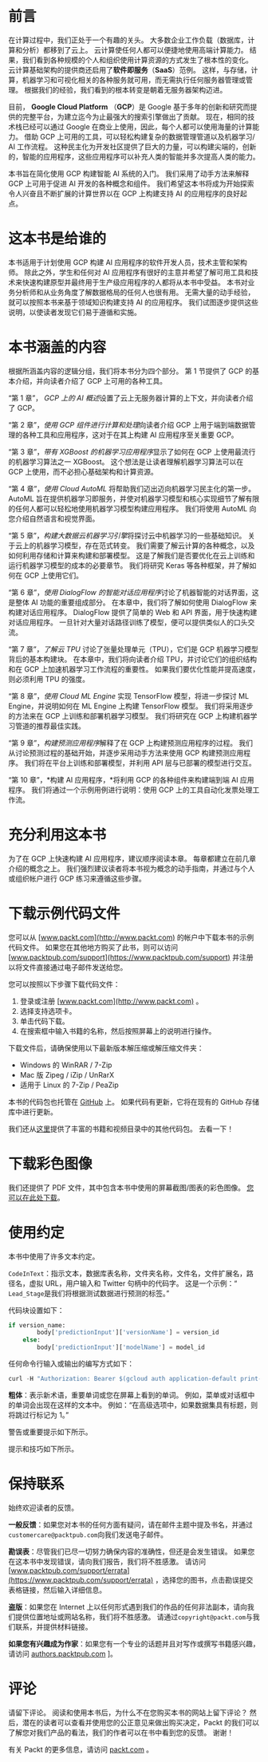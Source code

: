 # 前言

在计算过程中，我们正处于一个有趣的关头。 大多数企业工作负载（数据库，计算和分析）都移到了云上。 云计算使任何人都可以便捷地使用高端计算能力。 结果，我们看到各种规模的个人和组织使用计算资源的方式发生了根本性的变化。 云计算基础架构的提供商还启用了**软件即服务**（**SaaS**）范例。 这样，与存储，计算，机器学习和可视化相关的各种服务就可用，而无需执行任何服务器管理或管理。 根据我们的经验，我们看到的根本转变是朝着无服务器架构迈进。

目前， **Google Cloud Platform** （**GCP**）是 Google 基于多年的创新和研究而提供的完整平台，为建立迄今为止最强大的搜索引擎做出了贡献。 现在，相同的技术栈已经可以通过 Google 在商业上使用，因此，每个人都可以使用海量的计算能力。 借助 GCP 上可用的工具，可以轻松构建复杂的数据管理管道以及机器学习/ AI 工作流程。 这种民主化为开发社区提供了巨大的力量，可以构建尖端的，创新的，智能的应用程序，这些应用程序可以补充人类的智能并多次提高人类的能力。

本书旨在简化使用 GCP 构建智能 AI 系统的入门。 我们采用了动手方法来解释 GCP 上可用于促进 AI 开发的各种概念和组件。 我们希望这本书将成为开始探索令人兴奋且不断扩展的计算世界以在 GCP 上构建支持 AI 的应用程序的良好起点。

# 这本书是给谁的

本书适用于计划使用 GCP 构建 AI 应用程序的软件开发人员，技术主管和架构师。 除此之外，学生和任何对 AI 应用程序有很好的主意并希望了解可用工具和技术来快速构建原型并最终用于生产级应用程序的人都将从本书中受益。 本书对业务分析师和从业务角度了解数据格局的任何人也很有用。 无需大量的动手经验，就可以按照本书来基于领域知识构建支持 AI 的应用程序。 我们试图逐步提供这些说明，以使读者发现它们易于遵循和实施。

# 本书涵盖的内容

根据所涵盖内容的逻辑分组，我们将本书分为四个部分。 第 1 节提供了 GCP 的基本介绍，并向读者介绍了 GCP 上可用的各种工具。

“第 1 章”， *GCP 上的 AI 概述*设置了云上无服务器计算的上下文，并向读者介绍了 GCP。

“第 2 章”，*使用 GCP 组件进行计算和处理*向读者介绍 GCP 上用于端到端数据管理的各种工具和应用程序，这对于在其上构建 AI 应用程序至关重要 GCP。

“第 3 章”，*带有 XGBoost 的机器学习应用程序*显示了如何在 GCP 上使用最流行的机器学习算法之一 XGBoost。 这个想法是让读者理解机器学习算法可以在 GCP 上使用，而不必担心基础架构和计算资源。

“第 4 章”，*使用 Cloud AutoML* 将帮助我们迈出迈向机器学习民主化的第一步。 AutoML 旨在提供机器学习即服务，并使对机器学习模型和核心实现细节了解有限的任何人都可以轻松地使用机器学习模型构建应用程序。 我们将使用 AutoML 向您介绍自然语言和视觉界面。

“第 5 章”，*构建大数据云机器学习引擎*将探讨云中机器学习的一些基础知识。 关于云上的机器学习模型，存在范式转变。 我们需要了解云计算的各种概念，以及如何利用存储和计算来构建和部署模型。 这是了解我们是否要优化在云上训练和运行机器学习模型的成本的必要章节。 我们将研究 Keras 等各种框架，并了解如何在 GCP 上使用它们。

“第 6 章”，*使用 DialogFlow 的智能对话应用程序*讨论了机器智能的对话界面，这是整体 AI 功能的重要组成部分。 在本章中，我们将了解如何使用 DialogFlow 来构建对话应用程序。 DialogFlow 提供了简单的 Web 和 API 界面，用于快速构建对话应用程序。 一旦针对大量对话路径训练了模型，便可以提供类似人的口头交流。

“第 7 章”，*了解云 TPU* 讨论了张量处理单元（TPU），它们是 GCP 机器学习模型背后的基本构建块。 在本章中，我们将向读者介绍 TPU，并讨论它们的组织结构和在 GCP 上加速机器学习工作流程的重要性。 如果我们要优化性能并提高速度，则必须利用 TPU 的强度。

“第 8 章”，*使用 Cloud ML Engine* 实现 TensorFlow 模型，将进一步探讨 ML Engine，并说明如何在 ML Engine 上构建 TensorFlow 模型。 我们将采用逐步的方法来在 GCP 上训练和部署机器学习模型。 我们将研究在 GCP 上构建机器学习管道的推荐最佳实践。

“第 9 章”，*构建预测应用程序*解释了在 GCP 上构建预测应用程序的过程。 我们从讨论预测过程的基础开始，并逐步采用动手方法来使用 GCP 构建预测应用程序。 我们将在平台上训练和部署模型，并利用 API 层与已部署的模型进行交互。

“第 10 章”，*构建 AI 应用程序，*将利用 GCP 的各种组件来构建端到端 AI 应用程序。 我们将通过一个示例用例进行说明：使用 GCP 上的工具自动化发票处理工作流。

# 充分利用这本书

为了在 GCP 上快速构建 AI 应用程序，建议顺序阅读本章。 每章都建立在前几章介绍的概念之上。 我们强烈建议读者将本书视为概念的动手指南，并通过与个人或组织帐户进行 GCP 练习来遵循这些步骤。

# 下载示例代码文件

您可以从 [www.packt.com](http://www.packt.com) 的帐户中下载本书的示例代码文件。 如果您在其他地方购买了此书，则可以访问 [www.packtpub.com/support](https://www.packtpub.com/support) 并注册以将文件直接通过电子邮件发送给您。

您可以按照以下步骤下载代码文件：

1.  登录或注册 [www.packt.com](http://www.packt.com) 。
2.  选择支持选项卡。
3.  单击代码下载。
4.  在搜索框中输入书籍的名称，然后按照屏幕上的说明进行操作。

下载文件后，请确保使用以下最新版本解压缩或解压缩文件夹：

*   Windows 的 WinRAR / 7-Zip
*   Mac 版 Zipeg / iZip / UnRarX
*   适用于 Linux 的 7-Zip / PeaZip

本书的代码包也托管在 [GitHub](https://github.com/PacktPublishing/Hands-On-Artificial-Intelligence-on-Google-Cloud-Platform) 上。 如果代码有更新，它将在现有的 GitHub 存储库中进行更新。

我们还从[这里](https://github.com/PacktPublishing/)提供了丰富的书籍和视频目录中的其他代码包。 去看一下！

# 下载彩色图像

我们还提供了 PDF 文件，其中包含本书中使用的屏幕截图/图表的彩色图像。 [您可以在此处下载](https://static.packtcdn.com/downloads/9781789538465_ColorImages.pdf)。

# 使用约定

本书中使用了许多文本约定。

`CodeInText`：指示文本，数据库表名称，文件夹名称，文件名，文件扩展名，路径名，虚拟 URL，用户输入和 Twitter 句柄中的代码字。 这是一个示例：“ `Lead_Stage`是我们将根据测试数据进行预测的标签。”

代码块设置如下：

```py
if version_name:
        body['predictionInput']['versionName'] = version_id
    else:
        body['predictionInput']['modelName'] = model_id 
```

任何命令行输入或输出的编写方式如下：

```py
curl -H "Authorization: Bearer $(gcloud auth application-default print-access-token)" -H "Content-Type:application/json" https://automl.googleapis.com/v1beta1/model-name/modelEvaluations
```

**粗体**：表示新术语，重要单词或您在屏幕上看到的单词。 例如，菜单或对话框中的单词会出现在这样的文本中。 例如：“在高级选项中，如果数据集具有标题，则将跳过行标记为 1。”

警告或重要提示如下所示。

提示和技巧如下所示。

# 保持联系

始终欢迎读者的反馈。

**一般反馈**：如果您对本书的任何方面有疑问，请在邮件主题中提及书名，并通过`customercare@packtpub.com`向我们发送电子邮件。

**勘误表**：尽管我们已尽一切努力确保内容的准确性，但还是会发生错误。 如果您在这本书中发现错误，请向我们报告，我们将不胜感激。 请访问 [www.packtpub.com/support/errata](https://www.packtpub.com/support/errata) ，选择您的图书，点击勘误提交表格链接，然后输入详细信息。

**盗版**：如果您在 Internet 上以任何形式遇到我们的作品的任何非法副本，请向我们提供位置地址或网站名称，我们将不胜感激。 请通过`copyright@packt.com`与我们联系，并提供材料链接。

**如果您有兴趣成为作家**：如果您有一个专业的话题并且对写作或撰写书籍感兴趣，请访问 [authors.packtpub.com](http://authors.packtpub.com/) ]。

# 评论

请留下评论。 阅读和使用本书后，为什么不在您购买本书的网站上留下评论？ 然后，潜在的读者可以查看并使用您的公正意见来做出购买决定，Packt 的我们可以了解您对我们产品的看法，我们的作者可以在书中看到您的反馈。 谢谢！

有关 Packt 的更多信息，请访问 [packt.com](http://www.packt.com/) 。
